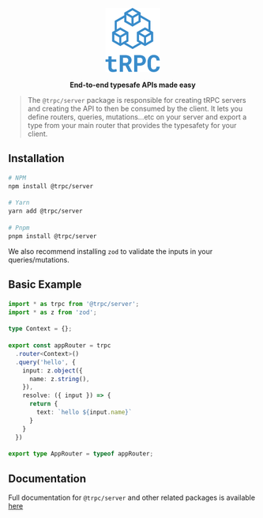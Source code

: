<p align="center">
  <a href="https://trpc.io/"><img src="../../www/static/img/logo-text.svg" alt="tRPC" height="130"/></a>
</p>

<p align="center">
  <strong>End-to-end typesafe APIs made easy</strong>
</p>

> The `@trpc/server` package is responsible for creating tRPC servers and creating the API to then be consumed by the client. It lets you define routers, queries, mutations...etc on your server and export a type from your main router that provides the typesafety for your client. 

## Installation

```bash
# NPM
npm install @trpc/server

# Yarn
yarn add @trpc/server

# Pnpm
pnpm install @trpc/server
```

We also recommend installing `zod` to validate the inputs in your queries/mutations.

## Basic Example

```typescript
import * as trpc from '@trpc/server';
import * as z from 'zod';

type Context = {};

export const appRouter = trpc
  .router<Context>()
  .query('hello', {
    input: z.object({
      name: z.string(),
    }),
    resolve: ({ input }) => {
      return {
        text: `hello ${input.name}`
      }
    }
  })

export type AppRouter = typeof appRouter;
```

## Documentation

Full documentation for `@trpc/server` and other related packages is available [here](https://trpc.io/docs/router)


